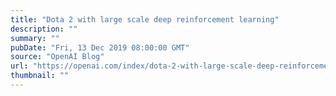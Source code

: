 ```yaml
---
title: "Dota 2 with large scale deep reinforcement learning"
description: ""
summary: ""
pubDate: "Fri, 13 Dec 2019 08:00:00 GMT"
source: "OpenAI Blog"
url: "https://openai.com/index/dota-2-with-large-scale-deep-reinforcement-learning"
thumbnail: ""
---
```


